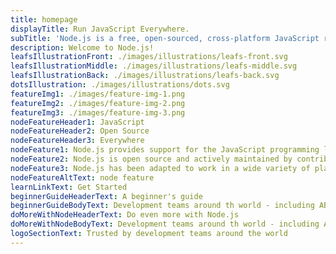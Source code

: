 ```yaml
---
title: homepage
displayTitle: Run JavaScript Everywhere.
subTitle: 'Node.js is a free, open-sourced, cross-platform JavaScript run-time environment that lets developers write command line tools and server-side scripts outside of a browser.'
description: Welcome to Node.js!
leafsIllustrationFront: ./images/illustrations/leafs-front.svg
leafsIllustrationMiddle: ./images/illustrations/leafs-middle.svg
leafsIllustrationBack: ./images/illustrations/leafs-back.svg
dotsIllustration: ./images/illustrations/dots.svg
featureImg1: ./images/feature-img-1.png
featureImg2: ./images/feature-img-2.png
featureImg3: ./images/feature-img-3.png
nodeFeatureHeader1: JavaScript
nodeFeatureHeader2: Open Source
nodeFeatureHeader3: Everywhere
nodeFeature1: Node.js provides support for the JavaScript programming language
nodeFeature2: Node.js is open source and actively maintained by contributors all over the world
nodeFeature3: Node.js has been adapted to work in a wide variety of places
nodeFeatureAltText: node feature
learnLinkText: Get Started
beginnerGuideHeaderText: A beginner's guide
beginnerGuideBodyText: Development teams around th world - including ABC Company, ABC Company, ABC Company, ABC Company
doMoreWithNodeHeaderText: Do even more with Node.js
doMoreWithNodeBodyText: Development teams around th world - including ABC Company, ABC Company, ABC Company, ABC Company
logoSectionText: Trusted by development teams around the world
---
```

